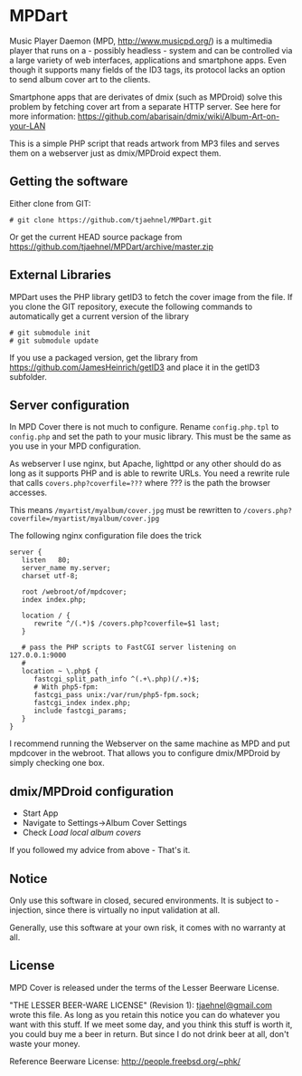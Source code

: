 MPDart
===
Music Player Daemon (MPD, http://www.musicpd.org/) is a multimedia player that runs on a - possibly headless - system and can be controlled via a large variety of web interfaces, applications and smartphone apps. Even though it supports many fields of the ID3 tags, its protocol lacks an option to send album cover art to the clients.

Smartphone apps that are derivates of dmix (such as MPDroid) solve this problem by fetching cover art from a separate HTTP server.
See here for more information: https://github.com/abarisain/dmix/wiki/Album-Art-on-your-LAN

This is a simple PHP script that reads artwork from MP3 files and serves them on a webserver just as dmix/MPDroid expect them.

Getting the software
-----
Either clone from GIT:

    # git clone https://github.com/tjaehnel/MPDart.git
    
Or get the current HEAD source package from https://github.com/tjaehnel/MPDart/archive/master.zip

External Libraries
-----
MPDart uses the PHP library getID3 to fetch the cover image from the file.
If you clone the GIT repository, execute the following commands to automatically get a current version of the library

    # git submodule init
    # git submodule update

If you use a packaged version, get the library from https://github.com/JamesHeinrich/getID3 and place it in the getID3 subfolder.

Server configuration
-----
In MPD Cover there is not much to configure.
Rename ``config.php.tpl`` to ``config.php`` and set the path to your music library. This must be the same as you use in your MPD configuration.

As webserver I use nginx, but Apache, lighttpd or any other should do as long as it supports PHP and is able to rewrite URLs.
You need a rewrite rule that calls ``covers.php?coverfile=???`` where ??? is the path the browser accesses.

This means ``/myartist/myalbum/cover.jpg`` must be rewritten to ``/covers.php?coverfile=/myartist/myalbum/cover.jpg``

The following nginx configuration file does the trick

    server {
       listen   80;
       server_name my.server;
       charset utf-8;
       
       root /webroot/of/mpdcover;
       index index.php;
       
       location / {
          rewrite ^/(.*)$ /covers.php?coverfile=$1 last;
       }
       
       # pass the PHP scripts to FastCGI server listening on 127.0.0.1:9000
       #
       location ~ \.php$ {
   	      fastcgi_split_path_info ^(.+\.php)(/.+)$;
   	      # With php5-fpm:
   	      fastcgi_pass unix:/var/run/php5-fpm.sock;
   	      fastcgi_index index.php;
   	      include fastcgi_params;
       }         
    }

I recommend running the Webserver on the same machine as MPD and put mpdcover in the webroot.
That allows you to configure dmix/MPDroid by simply checking one box.

dmix/MPDroid configuration
----
* Start App
* Navigate to Settings->Album Cover Settings
* Check *Load local album covers*

If you followed my advice from above - That's it.

Notice
----
Only use this software in closed, secured environments. It is subject to <whatever>-injection, since there is virtually no input validation at all.

Generally, use this software at your own risk, it comes with no warranty at all.

License
----
MPD Cover is released under the terms of the Lesser Beerware License.

"THE LESSER BEER-WARE LICENSE" (Revision 1):
<tjaehnel@gmail.com> wrote this file. As long as you retain this notice you
can do whatever you want with this stuff. If we meet some day, and you think
this stuff is worth it, you could buy me a beer in return.
But since I do not drink beer at all, don't waste your money.

Reference Beerware License: http://people.freebsd.org/~phk/

